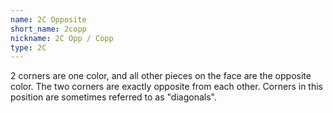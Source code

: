 ```yaml
---
name: 2C Opposite
short_name: 2copp
nickname: 2C Opp / Copp
type: 2C
---
```


2 corners are one color, and all other pieces on the face are the opposite color.  The two corners are exactly opposite from each other.  Corners in this position are sometimes referred to as "diagonals".
